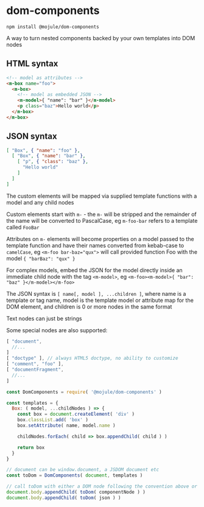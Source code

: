 # dom-components

`npm install @mojule/dom-components`

A way to turn nested components backed by your own templates into DOM nodes

## HTML syntax

```html
<!-- model as attributes -->
<m-box name="foo">
  <m-box>
    <!-- model as embedded JSON -->
    <m-model>{ "name": "bar" }</m-model>
    <p class="baz">Hello world</p>
  </m-box>
</m-box>
```

## JSON syntax

```json
[ "Box", { "name": "foo" },
  [ "Box", { "name": "bar" },
    [ "p", { "class": "baz" },
      "Hello world"
    ]
  ]
]
```

The custom elements will be mapped via supplied template functions with a model
and any child nodes

Custom elements start with `m-` - the `m-` will be stripped and the remainder of
the name will be converted to PascalCase, eg `m-foo-bar` refers to a template
called `FooBar`

Attributes on `m-` elements will become properties on a model passed to the
template function and have their names converted from kebab-case to `camelCase`,
eg `<m-foo bar-baz="qux">` will call provided function Foo with the model
`{ "barBaz": "qux" }`

For complex models, embed the JSON for the model directly inside an immediate
child node with the tag `<m-model>`, eg
`<m-foo><m-model>{ "bar": "baz" }</m-model></m-foo>`

The JSON syntax is `[ name[, model ], ...children ]`, where name is a template
or tag name, model is the template model or attribute map for the DOM element,
and children is 0 or more nodes in the same format

Text nodes can just be strings

Some special nodes are also supported:

```javascript
[ "document",
  //...
]
[ "doctype" ], // always HTML5 doctype, no ability to customize
[ "comment", "foo" ],
[ "documentFragment",
  //...
]
```

```javascript
const DomComponents = require( '@mojule/dom-components' )

const templates = {
  Box: ( model, ...childNodes ) => {
    const box = document.createElement( 'div' )
    box.classList.add( 'box' )
    box.setAttribute( name, model.name )

    childNodes.forEach( child => box.appendChild( child ) )

    return box
  }
}

// document can be window.document, a JSDOM document etc
const toDom = DomComponents( document, templates )

// call toDom with either a DOM node following the convention above or JSON
document.body.appendChild( toDom( componentNode ) )
document.body.appendChild( toDom( json ) )
```
